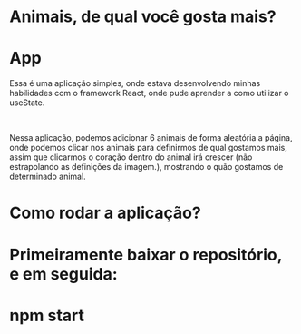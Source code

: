 # Animais, de qual você gosta mais?

<h1>App</h1>
<p> Essa é uma aplicação simples, onde estava desenvolvendo minhas habilidades com o framework React, onde pude aprender a como utilizar o useState.</p>
<br>
<p>Nessa aplicação, podemos adicionar 6 animais de forma aleatória a página, onde podemos clicar nos animais para definirmos de qual gostamos mais, assim que clicarmos o coração dentro do animal irá crescer (não estrapolando as definições da imagem.), mostrando o quão gostamos de determinado animal.</p>

# Como rodar a aplicação?
<h1>Primeiramente baixar o repositório, e em seguida:</h1>
<h1>npm start</h1>
